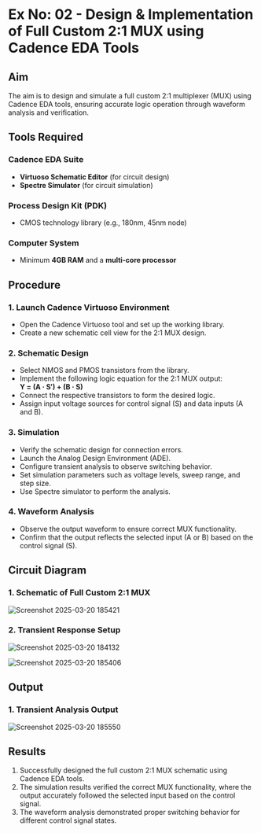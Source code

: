 # Ex No: 02 - Design & Implementation of Full Custom 2:1 MUX using Cadence EDA Tools

## Aim

The aim is to design and simulate a full custom 2:1 multiplexer (MUX) using Cadence EDA tools, ensuring accurate logic operation through waveform analysis and verification.

## Tools Required

### Cadence EDA Suite
- **Virtuoso Schematic Editor** (for circuit design)
- **Spectre Simulator** (for circuit simulation)

### Process Design Kit (PDK)
- CMOS technology library (e.g., 180nm, 45nm node)

### Computer System
- Minimum **4GB RAM** and a **multi-core processor**

## Procedure

### 1. Launch Cadence Virtuoso Environment
- Open the Cadence Virtuoso tool and set up the working library.
- Create a new schematic cell view for the 2:1 MUX design.

### 2. Schematic Design
- Select NMOS and PMOS transistors from the library.
- Implement the following logic equation for the 2:1 MUX output:  
  **Y = (A · S′) + (B · S)**
- Connect the respective transistors to form the desired logic.
- Assign input voltage sources for control signal (S) and data inputs (A and B).

### 3. Simulation
- Verify the schematic design for connection errors.
- Launch the Analog Design Environment (ADE).
- Configure transient analysis to observe switching behavior.
- Set simulation parameters such as voltage levels, sweep range, and step size.
- Use Spectre simulator to perform the analysis.

### 4. Waveform Analysis
- Observe the output waveform to ensure correct MUX functionality.
- Confirm that the output reflects the selected input (A or B) based on the control signal (S).

## Circuit Diagram

### 1. Schematic of Full Custom 2:1 MUX
![Screenshot 2025-03-20 185421](https://github.com/user-attachments/assets/14491209-0a0d-479c-b3a7-3d48a3b961e8)


### 2. Transient Response Setup
![Screenshot 2025-03-20 184132](https://github.com/user-attachments/assets/c4ece509-4c66-4b67-8dee-6c840e040f83)

![Screenshot 2025-03-20 185406](https://github.com/user-attachments/assets/54d68636-700d-4e34-9c39-46c1d39ee6f3)


## Output

### 1. Transient Analysis Output
![Screenshot 2025-03-20 185550](https://github.com/user-attachments/assets/105aec98-90aa-4aaf-9aa0-14f8ca86cda5)

## Results
1. Successfully designed the full custom 2:1 MUX schematic using Cadence EDA tools.
2. The simulation results verified the correct MUX functionality, where the output accurately followed the selected input based on the control signal.
3. The waveform analysis demonstrated proper switching behavior for different control signal states.
